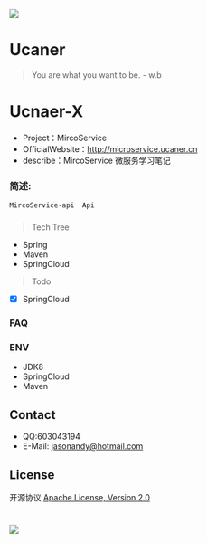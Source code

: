 ![](http://upload-images.jianshu.io/upload_images/7802425-9eb1bcd006e34aa6.png?imageMogr2/auto-orient/strip%7CimageView2/2/w/1240)

# Ucaner
> You are what you want to be. - w.b

# Ucnaer-X
* Project：MircoService
* OfficialWebsite：http://microservice.ucaner.cn
* describe：MircoService  微服务学习笔记

### 简述:
    MircoService-api  Api

###

> Tech Tree
- Spring
- Maven
- SpringCloud

> Todo
- [X] SpringCloud


### FAQ


### ENV
- JDK8
- SpringCloud
- Maven

## Contact
- QQ:603043194
- E-Mail: jasonandy@hotmail.com

## License
开源协议 [Apache License, Version 2.0](http://www.apache.org/licenses/LICENSE-2.0.html)

#
![](http://upload-images.jianshu.io/upload_images/7802425-bb910b4ae954107a.png?imageMogr2/auto-orient/strip%7CimageView2/2/w/1240)